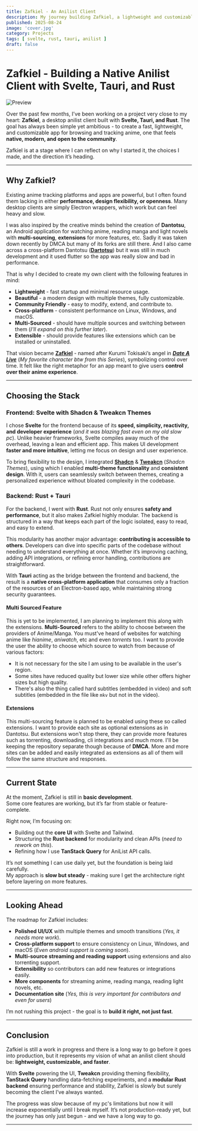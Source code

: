 ```yaml
---
title: Zafkiel - An Anilist Client
description: My journey building Zafkiel, a lightweight and customizable anilist client with Svelte, Shadcn, Tauri, and Rust.
published: 2025-08-24
image: 'cover.jpg'
category: Projects
tags: [ svelte, rust, tauri, anilist ]
draft: false
---
```


# Zafkiel - Building a Native Anilist Client with Svelte, Tauri, and Rust

![Preview](preview.png)

Over the past few months, I’ve been working on a project very close to my heart: **Zafkiel**, a desktop anilist client built with **Svelte, Tauri, and Rust**. The goal has always been simple yet ambitious - to create a fast, lightweight, and customizable app for browsing and tracking anime, one that feels **native, modern, and open to the community**.

Zafkiel is at a stage where I can reflect on why I started it, the choices I made, and the direction it’s heading.

---

## Why Zafkiel?

Existing anime tracking platforms and apps are powerful, but I often found them lacking in either **performance, design flexibility, or openness**. Many desktop clients are simply Electron wrappers, which work but can feel heavy and slow.

I was also inspired by the creative minds behind the creation of **Dantotsu**, an Android application for watching anime, reading manga and light novels with **multi-sourcing**, **extensions** for more features, etc. Sadly it was taken down recently by DMCA but many of its forks are still there. And I also came across a cross-platform Dantotsu ([**Dartotsu**](https://github.com/aayush2622/Dartotsu)) but it was still in much development and it used flutter so the app was really slow and bad in performance.

That is why I decided to create my own client with the following features in mind:

* **Lightweight** - fast startup and minimal resource usage.
* **Beautiful** - a modern design with multiple themes, fully customizable.
* **Community Friendly** - easy to modify, extend, and contribute to.
* **Cross-platform** - consistent performance on Linux, Windows, and macOS.
* **Multi-Sourced** - should have multiple sources and switching between them (*I'll expand on this further later*).
* **Extensible** - should provide features like extensions which can be installed or uninstalled.

That vision became [**Zafkiel**](https://date-a-live.fandom.com/wiki/Zafkiel) - named after Kurumi Tokisaki’s angel in [***Date A Live***](https://www.imdb.com/title/tt2575684/) (*My favorite character btw from this Series*), symbolizing control over time. It felt like the right metaphor for an app meant to give users **control over their anime experience**.

---

## Choosing the Stack

### Frontend: Svelte with Shadcn & Tweakcn Themes

I chose **Svelte** for the frontend because of its **speed, simplicity, reactivity, and developer experience** (*and it was blazing fast even on my old slow pc*). Unlike heavier frameworks, Svelte compiles away much of the overhead, leaving a lean and efficient app. This makes UI development **faster and more intuitive**, letting me focus on design and user experience.

To bring flexibility to the design, I integrated [**Shadcn**](https://shadcn-svelte.com/) & [**Tweakcn**](https://tweakcn.com/) (*Shadcn Themes*), using which I enabled **multi-theme functionality** and **consistent design**. With it, users can seamlessly switch between themes, creating a personalized experience without bloated complexity in the codebase.

### Backend: Rust + Tauri

For the backend, I went with **Rust**. Rust not only ensures **safety and performance**, but it also makes Zafkiel highly modular. The backend is structured in a way that keeps each part of the logic isolated, easy to read, and easy to extend.

This modularity has another major advantage: **contributing is accessible to others**. Developers can dive into specific parts of the codebase without needing to understand everything at once. Whether it’s improving caching, adding API integrations, or refining error handling, contributions are straightforward.

With **Tauri** acting as the bridge between the frontend and backend, the result is a **native cross-platform application** that consumes only a fraction of the resources of an Electron-based app, while maintaining strong security guarantees.

#### Multi Sourced Feature

This is yet to be implemented, I am planning to implement this along with the extensions. **Multi-Sourced** refers to the ability to choose between the providers of Anime/Manga. You must've heard of websites for watching anime like *hianime*, *aniwatch*, etc and even *torrents* too. I want to provide the user the ability to choose which source to watch from because of various factors:

* It is not necessary for the site I am using to be available in the user's region.
* Some sites have reduced quality but lower size while other offers higher sizes but high quality.
* There's also the thing called hard subtitles (embedded in video) and soft subtitles (embedded in the file like `mkv` but not in the video).

#### Extensions

This multi-sourcing feature is planned to be enabled using these so called extensions. I want to provide each site as optional extensions as in Dantotsu. But extensions won't stop there, they can provide more features such as torrenting, downloading, cli integrations and much more. I'll be keeping the repository separate though because of **DMCA**. More and more sites can be added and easily integrated as extensions as all of them will follow the same structure and responses.

---

## **Current State**

At the moment, Zafkiel is still in **basic development**.  
Some core features are working, but it’s far from stable or feature-complete.  

Right now, I’m focusing on:  

- Building out the **core UI** with Svelte and Tailwind.
- Structuring the **Rust backend** for modularity and clean APIs (*need to rework on this*).  
- Refining how I use **TanStack Query** for AniList API calls.  

It’s not something I can use daily yet, but the foundation is being laid carefully.  
My approach is **slow but steady** - making sure I get the architecture right before layering on more features.  

---

## **Looking Ahead**

The roadmap for Zafkiel includes:  
 
- **Polished UI/UX** with multiple themes and smooth transitions (*Yes, it needs more work*).
- **Cross-platform support** to ensure consistency on Linux, Windows, and macOS (*Even android support is coming soon*).
- **Multi-source streaming and reading support** using extensions and also torrenting support.
- **Extensibility** so contributors can add new features or integrations easily.
- **More components** for streaming anime, reading manga, reading light novels, etc.
- **Documentation site** (*Yes, this is very important for contributors and even for users*)

I’m not rushing this project - the goal is to **build it right, not just fast**.  

---

## **Conclusion**

Zafkiel is still a work in progress and there is a long way to go before it goes into production, but it represents my vision of what an anilist client should be: **lightweight, customizable, and faster**.  

With **Svelte** powering the UI, **Tweakcn** providing theming flexibility, **TanStack Query** handling data-fetching experiments, and a **modular Rust backend** ensuring performance and stability, Zafkiel is slowly but surely becoming the client I’ve always wanted.  

The progress was slow because of my pc's limitations but now it will increase exponentially until I break myself.
It’s not production-ready yet, but the journey has only just begun - and we have a long way to go.  

---
